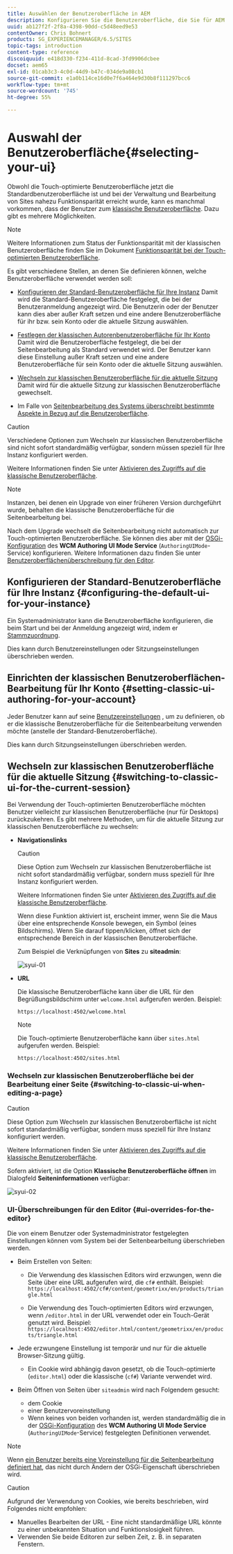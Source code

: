 ```yaml
---
title: Auswählen der Benutzeroberfläche in AEM
description: Konfigurieren Sie die Benutzeroberfläche, die Sie für AEM verwenden.
uuid: ab127f2f-2f8a-4398-90dd-c5d48eed9e53
contentOwner: Chris Bohnert
products: SG_EXPERIENCEMANAGER/6.5/SITES
topic-tags: introduction
content-type: reference
discoiquuid: e418d330-f234-411d-8cad-3fd9906dcbee
docset: aem65
exl-id: 01cab3c3-4c0d-44d9-b47c-034de9a08cb1
source-git-commit: e1a0b114ce16d0e7f6a464e9d30b8f111297bcc6
workflow-type: tm+mt
source-wordcount: '745'
ht-degree: 55%

---
```


# Auswahl der Benutzeroberfläche{#selecting-your-ui}

Obwohl die Touch-optimierte Benutzeroberfläche jetzt die Standardbenutzeroberfläche ist und bei der Verwaltung und Bearbeitung von Sites nahezu Funktionsparität erreicht wurde, kann es manchmal vorkommen, dass der Benutzer zum [klassische Benutzeroberfläche](/help/sites-classic-ui-authoring/classicui.md). Dazu gibt es mehrere Möglichkeiten.

>[!NOTE]
>
>Weitere Informationen zum Status der Funktionsparität mit der klassischen Benutzeroberfläche finden Sie im Dokument [Funktionsparität bei der Touch-optimierten Benutzeroberfläche](/help/release-notes/touch-ui-features-status.md).

Es gibt verschiedene Stellen, an denen Sie definieren können, welche Benutzeroberfläche verwendet werden soll:

* [Konfigurieren der Standard-Benutzeroberfläche für Ihre Instanz](#configuring-the-default-ui-for-your-instance)
Damit wird die Standard-Benutzeroberfläche festgelegt, die bei der Benutzeranmeldung angezeigt wird. Die Benutzerin oder der Benutzer kann dies aber außer Kraft setzen und eine andere Benutzeroberfläche für ihr bzw. sein Konto oder die aktuelle Sitzung auswählen.

* [Festlegen der klassischen Autorenbenutzeroberfläche für Ihr Konto](/help/sites-authoring/select-ui.md#setting-classic-ui-authoring-for-your-account) Damit wird die Benutzeroberfläche festgelegt, die bei der Seitenbearbeitung als Standard verwendet wird. Der Benutzer kann diese Einstellung außer Kraft setzen und eine andere Benutzeroberfläche für sein Konto oder die aktuelle Sitzung auswählen.

* [Wechseln zur klassischen Benutzeroberfläche für die aktuelle Sitzung](#switching-to-classic-ui-for-the-current-session)
Damit wird für die aktuelle Sitzung zur klassischen Benutzeroberfläche gewechselt.

* Im Falle von [Seitenbearbeitung des Systems überschreibt bestimmte Aspekte in Bezug auf die Benutzeroberfläche](#ui-overrides-for-the-editor).

>[!CAUTION]
>
>Verschiedene Optionen zum Wechseln zur klassischen Benutzeroberfläche sind nicht sofort standardmäßig verfügbar, sondern müssen speziell für Ihre Instanz konfiguriert werden.
>
>Weitere Informationen finden Sie unter [Aktivieren des Zugriffs auf die klassische Benutzeroberfläche](/help/sites-administering/enable-classic-ui.md).

>[!NOTE]
>
>Instanzen, bei denen ein Upgrade von einer früheren Version durchgeführt wurde, behalten die klassische Benutzeroberfläche für die Seitenbearbeitung bei.
>
>Nach dem Upgrade wechselt die Seitenbearbeitung nicht automatisch zur Touch-optimierten Benutzeroberfläche. Sie können dies aber mit der [OSGi-Konfiguration](/help/sites-deploying/configuring-osgi.md) des **WCM Authoring UI Mode Service** (`AuthoringUIMode`-Service) konfigurieren. Weitere Informationen dazu finden Sie unter [Benutzeroberflächenüberschreibung für den Editor](#ui-overrides-for-the-editor).

## Konfigurieren der Standard-Benutzeroberfläche für Ihre Instanz {#configuring-the-default-ui-for-your-instance}

Ein Systemadministrator kann die Benutzeroberfläche konfigurieren, die beim Start und bei der Anmeldung angezeigt wird, indem er [Stammzuordnung](/help/sites-deploying/osgi-configuration-settings.md#daycqrootmapping).

Dies kann durch Benutzereinstellungen oder Sitzungseinstellungen überschrieben werden.

## Einrichten der klassischen Benutzeroberflächen-Bearbeitung für Ihr Konto {#setting-classic-ui-authoring-for-your-account}

Jeder Benutzer kann auf seine [Benutzereinstellungen](/help/sites-authoring/user-properties.md#userpreferences) , um zu definieren, ob er die klassische Benutzeroberfläche für die Seitenbearbeitung verwenden möchte (anstelle der Standard-Benutzeroberfläche).

Dies kann durch Sitzungseinstellungen überschrieben werden.

## Wechseln zur klassischen Benutzeroberfläche für die aktuelle Sitzung {#switching-to-classic-ui-for-the-current-session}

Bei Verwendung der Touch-optimierten Benutzeroberfläche möchten Benutzer vielleicht zur klassischen Benutzeroberfläche (nur für Desktops) zurückzukehren. Es gibt mehrere Methoden, um für die aktuelle Sitzung zur klassischen Benutzeroberfläche zu wechseln:

* **Navigationslinks**

   >[!CAUTION]
   >
   >Diese Option zum Wechseln zur klassischen Benutzeroberfläche ist nicht sofort standardmäßig verfügbar, sondern muss speziell für Ihre Instanz konfiguriert werden.
   >
   >
   >Weitere Informationen finden Sie unter [Aktivieren des Zugriffs auf die klassische Benutzeroberfläche](/help/sites-administering/enable-classic-ui.md).

   Wenn diese Funktion aktiviert ist, erscheint immer, wenn Sie die Maus über eine entsprechende Konsole bewegen, ein Symbol (eines Bildschirms). Wenn Sie darauf tippen/klicken, öffnet sich der entsprechende Bereich in der klassischen Benutzeroberfläche.

   Zum Beispiel die Verknüpfungen von **Sites** zu **siteadmin**: 

   ![syui-01](assets/syui-01.png)

* **URL**

   Die klassische Benutzeroberfläche kann über die URL für den Begrüßungsbildschirm unter `welcome.html` aufgerufen werden. Beispiel:

   `https://localhost:4502/welcome.html`

   >[!NOTE]
   >
   >Die Touch-optimierte Benutzeroberfläche kann über `sites.html` aufgerufen werden. Beispiel:
   >
   >
   >`https://localhost:4502/sites.html`

### Wechseln zur klassischen Benutzeroberfläche bei der Bearbeitung einer Seite {#switching-to-classic-ui-when-editing-a-page}

>[!CAUTION]
>
>Diese Option zum Wechseln zur klassischen Benutzeroberfläche ist nicht sofort standardmäßig verfügbar, sondern muss speziell für Ihre Instanz konfiguriert werden.
>
>Weitere Informationen finden Sie unter [Aktivieren des Zugriffs auf die klassische Benutzeroberfläche](/help/sites-administering/enable-classic-ui.md).

Sofern aktiviert, ist die Option **Klassische Benutzeroberfläche öffnen** im Dialogfeld **Seiteninformationen** verfügbar: 

![syui-02](assets/syui-02.png)

### UI-Überschreibungen für den Editor {#ui-overrides-for-the-editor}

Die von einem Benutzer oder Systemadministrator festgelegten Einstellungen können vom System bei der Seitenbearbeitung überschrieben werden.

* Beim Erstellen von Seiten:

   * Die Verwendung des klassischen Editors wird erzwungen, wenn die Seite über eine URL aufgerufen wird, die `cf#` enthält. Beispiel:
      `https://localhost:4502/cf#/content/geometrixx/en/products/triangle.html`

   * Die Verwendung des Touch-optimierten Editors wird erzwungen, wenn `/editor.html` in der URL verwendet oder ein Touch-Gerät genutzt wird. Beispiel:
      `https://localhost:4502/editor.html/content/geometrixx/en/products/triangle.html`

* Jede erzwungene Einstellung ist temporär und nur für die aktuelle Browser-Sitzung gültig.

   * Ein Cookie wird abhängig davon gesetzt, ob die Touch-optimierte (`editor.html`) oder die klassische (`cf#`) Variante verwendet wird.

* Beim Öffnen von Seiten über `siteadmin` wird nach Folgendem gesucht:

   * dem Cookie
   * einer Benutzervoreinstellung
   * Wenn keines von beiden vorhanden ist, werden standardmäßig die in der [OSGi-Konfiguration](/help/sites-deploying/configuring-osgi.md) des **WCM Authoring UI Mode Service** (`AuthoringUIMode`-Service) festgelegten Definitionen verwendet.

>[!NOTE]
>
>Wenn [ein Benutzer bereits eine Voreinstellung für die Seitenbearbeitung definiert hat](#settingthedefaultauthoringuiforyouraccount), das nicht durch Ändern der OSGi-Eigenschaft überschrieben wird.

>[!CAUTION]
>
>Aufgrund der Verwendung von Cookies, wie bereits beschrieben, wird Folgendes nicht empfohlen:
>
>* Manuelles Bearbeiten der URL - Eine nicht standardmäßige URL könnte zu einer unbekannten Situation und Funktionslosigkeit führen.
>* Verwenden Sie beide Editoren zur selben Zeit, z. B. in separaten Fenstern.

